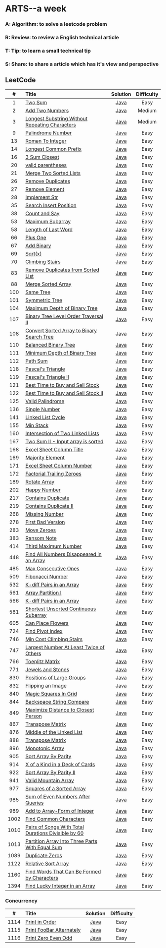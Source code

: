# ARTS--a week
### A: Algorithm:  to solve a leetcode problem
### R: Review: to review a English technical article
### T: Tip: to learn a small technical tip
### S: Share: to share a article which has it's view and perspective

## LeetCode

| #  | Title | Solution | Difficulty|
|:--:|:-----|:--------:|:---------:|
|1|[Two Sum](https://leetcode.com/problems/two-sum/description/)|[Java](src/array/twoSum/TwoSum.java)|Easy|
|2|[Add Two Numbers](https://leetcode.com/problems/add-two-numbers/description/)|[Java](src/linkedList/addTwoNumbers/AddTwoNumbers.java)|Medium|
|3|[Longest Substring Without Repeating Characters](https://leetcode.com/problems/longest-substring-without-repeating-characters/description/)|[Java](src/string/longestSubstring/LongestSubstring.java)|Medium|
|9|[Palindrome Number](https://leetcode.com/problems/palindrome-number/description/)|[Java](src/math/palindromeNumber/PalindromeNumber.java)|Easy|
|13|[Roman To Integer](https://leetcode.com/problems/roman-to-integer/description/)|[Java](src/string/romanToInteger/RomanToInteger.java)|Easy|
|14|[Longest Common Prefix](https://leetcode.com/problems/longest-common-prefix/description/)|[Java](src/string/longestCommonPrefix/LongestCommonPrefix.java)|Easy|
|16|[3 Sum Closest](https://leetcode.com/problems/3sum-closest/)|[Java](src/com/eric/ThreeSumClosest.java)|Easy|
|20|[valid parentheses](https://leetcode.com/problems/valid-parentheses/description/)|[Java](src/stack/validParenthese/ValidParentheses.java)|Easy|
|21|[Merge Two Sorted Lists](https://leetcode.com/problems/merge-two-sorted-lists/description/)|[Java](src/linkedList/mergeTwoSortedLists/MergeTwoSortedLists.java)|Easy|
|26|[Remove Duplicates](https://leetcode.com/problems/remove-duplicates-from-sorted-array/description/)|[Java](src/array/removeDuplicates/RemoveDuplicates.java)|Easy|
|27|[Remove Element](https://leetcode.com/problems/remove-element/description/)|[Java](src/array/removeElement/RemoveElement.java)|Easy|
|28|[Implement Str](https://leetcode.com/problems/implement-strstr/description/)|[Java](src/string/implementStrStr/ImplementStr.java)|Easy|
|35|[Search Insert Position](https://leetcode.com/problems/search-insert-position/description/)|[Java](src/array/searchInsertPosition/SearchInsertPosition.java)|Easy|
|38|[Count and Say](https://leetcode.com/problems/count-and-say/description/)|[Java](src/string/countAndSay/CountAndSay.java)|Easy|
|53|[Maximum Subarray](https://leetcode.com/problems/maximum-subarray/description/)|[Java](src/array/maximumSubarray/MaximumSubarray.java)|Easy|
|58|[Length of Last Word](https://leetcode.com/problems/length-of-last-word/description/)|[Java](src/string/lengthOfLastWord/LengthOfLastWord.java)|Easy|
|66|[Plus One](https://leetcode.com/problems/plus-one/description/)|[Java](src/array/plusOne/PlusOne.java)|Easy|
|67|[Add Binary](https://leetcode.com/problems/add-binary/description/)|[Java](src/string/addbinary/AddBinary.java)|Easy|
|69|[Sqrt(x)](https://leetcode.com/problems/sqrtx/description/)|[Java](src/math/sqrtofx/SqrtOfX.java)|Easy|
|70|[Climbing Stairs](https://leetcode.com/problems/climbing-stairs/description/)|[Java](src/dynamicProgram/climbingStairs/ClimbingStairs.java)|Easy|
|83|[Remove Duplicates from Sorted List](https://leetcode.com/problems/remove-duplicates-from-sorted-list/description/)|[Java](src/linkedList/removeDuplicatesfromSortedList/RemoveDuplicatesfromSortedList.java)|Easy|
|88|[Merge Sorted Array](https://leetcode.com/problems/merge-sorted-array/description/)|[Java](src/array/mergeSortedArray/MergeSortedArray.java)|Easy|
|100|[Same Tree](https://leetcode.com/problems/same-tree/description/)|[Java](src/tree/sameTree/SameTree.java)|Easy|
|101|[Symmetric Tree](https://leetcode.com/problems/symmetric-tree/description/)|[Java](src/tree/symmetricTree/SymmetricTree.java)|Easy|
|104|[Maximum Depth of Binary Tree](https://leetcode.com/problems/maximum-depth-of-binary-tree/description/)|[Java](src/tree/maximumDepthofBinaryTree/MaximumDepthofBinaryTree.java)|Easy|
|107|[Binary Tree Level Order Traversal II](https://leetcode.com/problems/binary-tree-level-order-traversal-ii/description/)|[Java](src/tree/binaryTreeLevelOrderTraversal_2/BinaryTreeLevelOrderTraversal.java)|Easy|
|108|[Convert Sorted Array to Binary Search Tree](https://leetcode.com/problems/convert-sorted-array-to-binary-search-tree/description/)|[Java](src/tree/convertSortedArraytoBinarSearchTree/ConvertSortedArraytoBinarySearchTree.java)|Easy|
|110|[Balanced Binary Tree](https://leetcode.com/problems/balanced-binary-tree/description/)|[Java](src/tree/balancedBinaryTree/BalancedBinaryTree.java)|Easy|
|111|[Minimum Depth of Binary Tree](https://leetcode.com/problems/minimum-depth-of-binary-tree/)|[Java](src/tree/minimumDepthofBinaryTree/MinimumDepthofBinaryTree.java)|Easy|
|112|[Path Sum](https://leetcode.com/problems/path-sum/description/)|[Java](src/tree/pathSum/PathSum.java)|Easy|
|118|[Pascal's Triangle](https://leetcode.com/problems/pascals-triangle/description/)|[Java](src/array/pascalTriangle/PascalTriangle.java)|Easy|
|119|[Pascal's Triangle II](https://leetcode.com/problems/pascals-triangle-ii/description/)|[Java](src/array/pascalTriangle/PascalTriangle_2.java)|Easy|
|121|[Best Time to Buy and Sell Stock](https://leetcode.com/problems/best-time-to-buy-and-sell-stock/description/)|[Java](src/array/bestTimetoBuyandSellStock/BestTimetoBuyandSellStock.java)|Easy|
|122|[Best Time to Buy and Sell Stock II](https://leetcode.com/problems/best-time-to-buy-and-sell-stock-ii/description/)|[Java](src/array/bestTimetoBuyandSellStock_2/BestTimetoBuyandSellStock_2.java)|Easy|
|125|[Valid Palindrome](https://leetcode.com/problems/valid-palindrome/)|[Java](src/string/validPalindrome/ValidPalindromeTest.java)|Easy|
|136|[Single Number](https://leetcode.com/problems/single-number/)|[Java](src/hashtable/SingleNumber.java)|Easy|
|141|[Linked List Cycle](https://leetcode.com/problems/linked-list-cycle/)|[Java](src/linkedList/LinkedListCycle/LinkedListCycle.java)|Easy|
|155|[Min Stack](https://leetcode.com/problems/min-stack/)|[Java](src/stack/minStack/MinStack.java)|Easy|
|160|[Intersection of Two Linked Lists](https://leetcode.com/problems/intersection-of-two-linked-lists/)|[Java](src/linkedList/intersectionofTwoLinkedLists/IntersectionofTwoLinkedLists.java)|Easy|
|167|[Two Sum II - Input array is sorted](https://leetcode.com/problems/two-sum-ii-input-array-is-sorted/)|[Java](src/array/twoSum2/TwoSum2.java)|Easy|
|168|[Excel Sheet Column Title](https://leetcode.com/problems/excel-sheet-column-title/)|[Java](src/math/excelSheetColumnTitle/ExcelSheetColumnTitle.java)|Easy|
|169|[Majority Element](https://leetcode.com/problems/majority-element/)|[Java](src/array/majorityElement/MajorityElement.java)|Easy|
|171|[Excel Sheet Column Number](https://leetcode.com/problems/excel-sheet-column-number/)|[Java](src/math/excelSheetColumnNumber/ExcelSheetColumnNumber.java)|Easy|
|172|[Factorial Trailing Zeroes](https://leetcode.com/problems/factorial-trailing-zeroes/)|[Java](src/math/factorialTrailingZeroes/FactorialTrailingZeroes.java)|Easy|
|189|[Rotate Array](https://leetcode.com/problems/rotate-array/)|[Java](src/array/rotateArray/RotateArray.java)|Easy|
|202|[Happy Number](https://leetcode.com/problems/happy-number/)|[Java](src/com/eric/happyNumber/HappyNumber.java)|Easy|
|217|[Contains Duplicate](https://leetcode.com/problems/contains-duplicate/)|[Java](src/array/containsDuplicate/ContainsDuplicate.java)|Easy|
|219|[Contains Duplicate II](https://leetcode.com/problems/contains-duplicate-ii)|[Java](src/array/containsDuplicate2/ContainsDuplicate.java)|Easy|
|268|[Missing Number](https://leetcode.com/problems/missing-number/)|[Java](src/array/MissingNumber/MissingNumber.java)|Easy|
|278|[First Bad Version](https://leetcode.com/problems/first-bad-version/)|[Java](src/com/eric/firstBadVersion/FirstBadVersion.java)|Easy|
|283|[Move Zeroes](https://leetcode.com/problems/move-zeroes/)|[Java](src/array/moveZeroes/MoveZeroes.java)|Easy|
|383|[Ransom Note](https://leetcode.com/problems/ransom-note/)|[Java](src/string/ransomNote/RansomNote.java)|Easy|
|414|[Third Maximum Number](https://leetcode.com/problems/third-maximum-number/)|[Java](src/array/thirdMaximumNumber/ThirdMaximumNumber.java)|Easy|
|448|[Find All Numbers Disappeared in an Array](https://leetcode.com/problems/find-all-numbers-disappeared-in-an-array/)|[Java](src/array/findAllNumbersDisappearedArray/FindAllNumbersDisappearedArray.java)|Easy|
|485|[Max Consecutive Ones](https://leetcode.com/problems/max-consecutive-ones/)|[Java](src/array/maxConsecutiveOnes/MaxConsecutiveOnes.java)|Easy|
|509|[Fibonacci Number](https://leetcode.com/problems/fibonacci-number/)|[Java](src/array/fibonacciNumber/FibonacciNumber.java)|Easy|
|532|[K-diff Pairs in an Array](https://leetcode.com/problems/k-diff-pairs-in-an-array/)|[Java](src/array/kdiffPairsinanArray/KdiffPairsinanArray.java)|Easy|
|561|[Array Partition I](https://leetcode.com/problems/array-partition-i/)|[Java](src/array/arrayPartition_1/ArrayPartition_1.java)|Easy|
|566|[K-diff Pairs in an Array](https://leetcode.com/problems/reshape-the-matrix/)|[Java](src/array/reshapetheMatrix/ReshapetheMatrix.java)|Easy|
|581|[Shortest Unsorted Continuous Subarray](https://leetcode.com/problems/shortest-unsorted-continuous-subarray/)|[Java](src/array/shortestUnsortedContinuousSubarray/ShortestUnsortedContinuousSubarray.java)|Easy|
|605|[Can Place Flowers](https://leetcode.com/problems/can-place-flowers/)|[Java](src/array/canPlaceFlowers/CanPlaceFlowers.java)|Easy|
|724|[Find Pivot Index](https://leetcode.com/problems/find-pivot-index/)|[Java](src/com/eric/FindPivotIndex.java)|Easy|
|746|[Min Cost Climbing Stairs](https://leetcode.com/problems/min-cost-climbing-stairs/)|[Java](src/com/eric/MinCostClimbingStairs.java)|Easy|
|747|[Largest Number At Least Twice of Others](https://leetcode.com/problems/largest-number-at-least-twice-of-others/)|[Java](src/com/eric/LargestNumberAtLeastTwiceOfOthers.java)|Easy|
|766|[Toeplitz Matrix](https://leetcode.com/problems/toeplitz-matrix/)|[Java](src/com/eric/ToeplitzMatrix.java)|Easy|
|771|[Jewels and Stones](https://leetcode.com/problems/jewels-and-stones/)|[Java](src/com/eric/jewelsandStones/JewelsandStones.java)|Easy|
|830|[Positions of Large Groups](https://leetcode.com/problems/positions-of-large-groups/)|[Java](src/com/eric/PositionsOfLargeGroups.java)|Easy|
|832|[Flipping an Image](https://leetcode.com/problems/flipping-an-image/)|[Java](src/com/eric/FlippingAnImage.java)|Easy|
|840|[Magic Squares In Grid](https://leetcode.com/problems/magic-squares-in-grid/)|[Java](src/com/eric/MagicSquaresInGrid.java)|Easy|
|844|[Backspace String Compare](https://leetcode.com/problems/backspace-string-compare/)|[Java](src/string/backspaceStringCompare/BackspaceStringCompare.java)|Easy|
|849|[Maximize Distance to Closest Person](https://leetcode.com/problems/maximize-distance-to-closest-person/)|[Java](src/com/eric/MaximizeDistanceToClosestPerson.java)|Easy|
|867|[Transpose Matrix](https://leetcode.com/problems/transpose-matrix/)|[Java](src/com/eric/TransposeMatrix.java)|Easy|
|876|[Middle of the Linked List](https://leetcode.com/problems/middle-of-the-linked-list/)|[Java](src/linkedList/middleLinkedList/MiddleOfTheLinkedList.java)|Easy|
|888|[Transpose Matrix](https://leetcode.com/problems/fair-candy-swap/)|[Java](src/com/eric/FairCandySwap.java)|Easy|
|896|[Monotonic Array](https://leetcode.com/problems/monotonic-array/)|[Java](src/com/eric/MonotonicArray.java)|Easy|
|905|[Sort Array By Parity](https://leetcode.com/problems/sort-array-by-parity/)|[Java](src/com/eric/SortArrayByParity.java)|Easy|
|914|[X of a Kind in a Deck of Cards](https://leetcode.com/problems/x-of-a-kind-in-a-deck-of-cards/)|[Java](src/com/eric/XOfAKindInADeckOfCards.java)|Easy|
|922|[Sort Array By Parity II](https://leetcode.com/problems/sort-array-by-parity-ii/)|[Java](src/com/eric/SortArrayByParityIi.java)|Easy|
|941|[Valid Mountain Array](https://leetcode.com/problems/valid-mountain-array/)|[Java](src/com/eric/ValidMountainArray.java)|Easy|
|977|[Squares of a Sorted Array](https://leetcode.com/problems/squares-of-a-sorted-array/)|[Java](src/com/eric/SquaresOfASortedArray.java)|Easy|
|985|[Sum of Even Numbers After Queries](https://leetcode.com/problems/sum-of-even-numbers-after-queries/)|[Java](src/com/eric/SumOfEvenNumbersAfterQueries.java)|Easy|
|989|[Add to Array-Form of Integer](https://leetcode.com/problems/add-to-array-form-of-integer/)|[Java](src/com/eric/AddToArrayFormOfInteger.java)|Easy|
|1002|[Find Common Characters](https://leetcode.com/problems/find-common-characters/)|[Java](src/com/eric/FindCommonCharacters.java)|Easy|
|1010|[Pairs of Songs With Total Durations Divisible by 60](https://leetcode.com/problems/pairs-of-songs-with-total-durations-divisible-by-60/)|[Java](src/com/eric/PairsOfSongsWithTotalDurationsDivisibleBy60.java)|Easy|
|1013|[Partition Array Into Three Parts With Equal Sum](https://leetcode.com/problems/partition-array-into-three-parts-with-equal-sum/)|[Java](src/com/eric/PartitionArrayIntoThreePartsWithEqualSum.java)|Easy|
|1089|[Duplicate Zeros](https://leetcode.com/problems/duplicate-zeros/)|[Java](src/com/eric/DuplicateZeros.java)|Easy|
|1122|[Relative Sort Array](https://leetcode.com/problems/relative-sort-array/)|[Java](src/com/eric/RelativeSortArray.java)|Easy|
|1160|[Find Words That Can Be Formed by Characters](https://leetcode.com/problems/find-words-that-can-be-formed-by-characters/)|[Java](src/com/eric/FindWordsThatCanBeFormedByCharacters.java)|Easy|
|1394|[Find Lucky Integer in an Array](https://leetcode.com/problems/find-lucky-integer-in-an-array/)|[Java](src/array/findLuckyIntegerInAnArray/FindLuckyIntegerInAnArray.java)|Easy|

### Concurrency
| #  | Title | Solution | Difficulty|
|:--:|:-----|:--------:|:---------:|
|1114|[Print in Order](https://leetcode.com/problems/print-in-order/)|[Java](src/com/eric/PrintInOrder.java)|Easy|
|1115|[Print FooBar Alternately](https://leetcode.com/problems/print-foobar-alternately/)|[Java](src/com/eric/PrintFoobarAlternately.java)|Easy|
|1116|[Print Zero Even Odd](https://leetcode.com/problems/print-zero-even-odd/)|[Java](src/com/eric/PrintZeroEvenOdd.java)|Easy|
